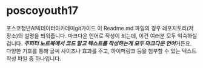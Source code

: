 # poscoyouth17
포스코청년AI빅데이터아카데미git가이드
이 Readme.md 파일의 경우 레포지토리(저장소)의 설명을 띄워줍니다. 마크다운 언어로 작성이 되는데, 이건 여러분 모두 익숙하실겁니다. ***주피터 노트북에서 코드 말고 텍스트를 작성하는게 모두 마크다운 언어***거든요. 다양한 기호를 통해 글씨 사이즈나 효과를 주고, 하이퍼링크 등을 첨부할 수 있는 텍스트 작성 파일 중 하나입니다.
